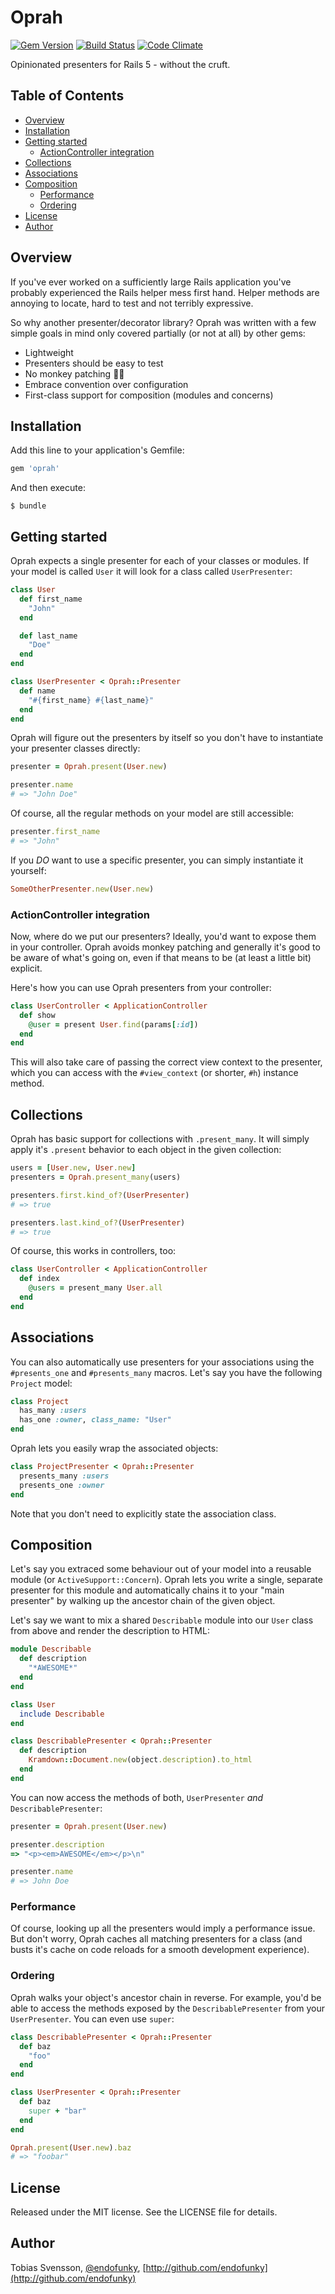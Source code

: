 # Oprah

[![Gem Version](https://badge.fury.io/rb/oprah.svg)](https://badge.fury.io/rb/oprah)
[![Build Status](https://travis-ci.org/endofunky/oprah.svg)](https://travis-ci.org/endofunky/oprah)
[![Code Climate](https://codeclimate.com/github/endofunky/oprah.svg)](https://codeclimate.com/github/endofunky/oprah)

Opinionated presenters for Rails 5 - without the cruft.

## Table of Contents

* [Overview](#overview)
* [Installation](#installation)
* [Getting started](#getting-started)
  + [ActionController integration](#actioncontroller-integration)
* [Collections](#collections)
* [Associations](#associations)
* [Composition](#composition)
  + [Performance](#performance)
  + [Ordering](#ordering)
* [License](#license)
* [Author](#author)

## Overview

If you've ever worked on a sufficiently large Rails application you've probably
experienced the Rails helper mess first hand. Helper methods are annoying to
locate, hard to test and not terribly expressive.

So why another presenter/decorator library? Oprah was written with a few simple
goals in mind only covered partially (or not at all) by other gems:

- Lightweight
- Presenters should be easy to test
- No monkey patching :monkey::gun:
- Embrace convention over configuration
- First-class support for composition (modules and concerns)

## Installation

Add this line to your application's Gemfile:

``` ruby
gem 'oprah'
```

And then execute:

```
$ bundle
```

## Getting started

Oprah expects a single presenter for each of your classes or modules. If your
model is called `User` it will look for a class called `UserPresenter`:

``` ruby
class User
  def first_name
    "John"
  end

  def last_name
    "Doe"
  end
end

class UserPresenter < Oprah::Presenter
  def name
    "#{first_name} #{last_name}"
  end
end
```

Oprah will figure out the presenters by itself so you don't have to instantiate
your presenter classes directly:

``` ruby
presenter = Oprah.present(User.new)

presenter.name
# => "John Doe"

```

Of course, all the regular methods on your model are still accessible:

``` ruby
presenter.first_name
# => "John"
```

If you *DO* want to use a specific presenter, you can simply instantiate it
yourself:

``` ruby
SomeOtherPresenter.new(User.new)
```

### ActionController integration

Now, where do we put our presenters? Ideally, you'd want to expose them in your
controller. Oprah avoids monkey patching and generally it's good to be aware of
what's going on, even if that means to be (at least a little bit) explicit.

Here's how you can use Oprah presenters from your controller:

``` ruby
class UserController < ApplicationController
  def show
    @user = present User.find(params[:id])
  end
end
```

This will also take care of passing the correct view context to the presenter,
which you can access with the `#view_context` (or shorter, `#h`) instance
method.

## Collections

Oprah has basic support for collections with `.present_many`. It will simply
apply it's `.present` behavior to each object in the given collection:

``` ruby
users = [User.new, User.new]
presenters = Oprah.present_many(users)

presenters.first.kind_of?(UserPresenter)
# => true

presenters.last.kind_of?(UserPresenter)
# => true
```

Of course, this works in controllers, too:

``` ruby
class UserController < ApplicationController
  def index
    @users = present_many User.all
  end
end
```

## Associations

You can also automatically use presenters for your associations using the
`#presents_one` and `#presents_many` macros. Let's say you have the following
`Project` model:

``` ruby
class Project
  has_many :users
  has_one :owner, class_name: "User"
end
```

Oprah lets you easily wrap the associated objects:

``` ruby
class ProjectPresenter < Oprah::Presenter
  presents_many :users
  presents_one :owner
end
```

Note that you don't need to explicitly state the association class.

## Composition

Let's say you extraced some behaviour out of your model into a reusable module (or
`ActiveSupport::Concern`). Oprah lets you write a single, separate presenter for
this module and automatically chains it to your "main presenter" by walking up the
ancestor chain of the given object.

Let's say we want to mix a shared `Describable` module into our `User` class from
above and render the description to HTML:


``` ruby
module Describable
  def description
    "*AWESOME*"
  end
end

class User
  include Describable
end

class DescribablePresenter < Oprah::Presenter
  def description
    Kramdown::Document.new(object.description).to_html
  end
end
```

You can now access the methods of both, `UserPresenter` *and*
`DescribablePresenter`:

``` ruby
presenter = Oprah.present(User.new)

presenter.description
=> "<p><em>AWESOME</em></p>\n"

presenter.name
# => John Doe
```

### Performance

Of course, looking up all the presenters would imply a performance issue. But
don't worry, Oprah caches all matching presenters for a class (and busts it's
cache on code reloads for a smooth development experience).

### Ordering

Oprah walks your object's ancestor chain in reverse. For example, you'd be
able to access the methods exposed by the `DescribablePresenter` from your
`UserPresenter`. You can even use `super`:

``` ruby
class DescribablePresenter < Oprah::Presenter
  def baz
    "foo"
  end
end

class UserPresenter < Oprah::Presenter
  def baz
    super + "bar"
  end
end

Oprah.present(User.new).baz
# => "foobar"
```

## License

Released under the MIT license. See the LICENSE file for details.

## Author

Tobias Svensson, [@endofunky](https://twitter.com/endofunky), [http://github.com/endofunky](http://github.com/endofunky)
